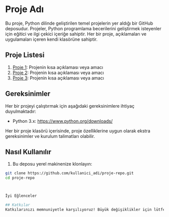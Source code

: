 # Proje Adı

Bu proje, Python dilinde geliştirilen temel projelerin yer aldığı bir GitHub deposudur. Projeler, Python programlama becerilerini geliştirmek isteyenler için eğitici ve ilgi çekici içeriğe sahiptir. Her bir proje, açıklamaları ve uygulamaları içeren kendi klasörüne sahiptir.

## Proje Listesi

1. [Proje 1](proje1/): Projenin kısa açıklaması veya amacı
2. [Proje 2](proje2/): Projenin kısa açıklaması veya amacı
3. [Proje 3](proje3/): Projenin kısa açıklaması veya amacı

## Gereksinimler

Her bir projeyi çalıştırmak için aşağıdaki gereksinimlere ihtiyaç duyulmaktadır:

- Python 3.x: https://www.python.org/downloads/

Her bir proje klasörü içerisinde, proje özelliklerine uygun olarak ekstra gereksinimler ve kurulum talimatları olabilir.

## Nasıl Kullanılır

1. Bu deposu yerel makinenize klonlayın:

  ```bash
  git clone https://github.com/kullanici_adi/proje-repo.git
  cd proje-repo



İyi Eğlenceler

## Katkılar
Katkılarınızı memnuniyetle karşılıyoruz! Büyük değişiklikler için lütfen önce bir konu (issue) açarak tartışın.
